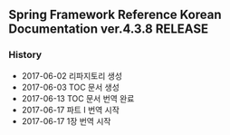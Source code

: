 ## Spring Framework Reference Korean Documentation ver.4.3.8 RELEASE

### History

* 2017-06-02 리파지토리 생성
* 2017-06-03 TOC 문서 생성
* 2017-06-13 TOC 문서 번역 완료
* 2017-06-17 파트 I 번역 시작
* 2017-06-17 1장 번역 시작
